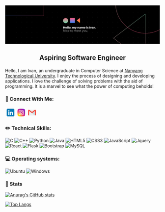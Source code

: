 ![banner](images/banner_ipjh.png)

<h2><p style="text-align: center;">Aspiring Software Engineer</p></h2>

Hello, I am Ivan, an undergraduate in Computer Science at [Nanyang Technological University](https://www.ntu.edu.sg/). I enjoy the process of designing and developing applications. I love the challenge of solving problems with the aid of programming. It is a marvel to see what the power of computing beholds!
<br/>



### 🤝 Connect With Me:
<bn/>

<a href="https://www.linkedin.com/in/ivanpjh/"><img align="left" src="images/linkedin.png" alt="LinkedIn icon" width="25px" style="margin: 5px;"/></a>

<a href="https://www.instagram.com/ivanpjh/"><img align="left" src="images/instagram.png" alt="Instagram icon" width="25px" style="margin: 5px;"/></a>

<a href="mailto:ivanpjh@gmail.com"><img align="left" src="images/gmail.png" alt="Gmail icon" width="25px" style="margin: 5px;"/></a>

<br/>
<br/>

### ✏️ Technical Skills:
![C](https://img.shields.io/badge/c-%2300599C.svg?style=for-the-badge&logo=c&logoColor=white)
![C++](https://img.shields.io/badge/c++-%2300599C.svg?style=for-the-badge&logo=c%2B%2B&logoColor=white)
![Python](https://img.shields.io/badge/python-3670A0?style=for-the-badge&logo=python&logoColor=ffdd54)
![Java](https://img.shields.io/badge/java-%23ED8B00.svg?style=for-the-badge&logo=java&logoColor=white)
![HTML5](https://img.shields.io/badge/html5-%23E34F26.svg?style=for-the-badge&logo=html5&logoColor=white)
![CSS3](https://img.shields.io/badge/css3-%231572B6.svg?style=for-the-badge&logo=css3&logoColor=white)
![JavaScript](https://img.shields.io/badge/JavaScript-F7DF1E?style=for-the-badge&logo=javascript&logoColor=black)
![Jquery](https://img.shields.io/badge/jQuery-0769AD?style=for-the-badge&logo=jquery&logoColor=white)
![React](https://img.shields.io/badge/React-20232A?style=for-the-badge&logo=react&logoColor=61DAFB)
![Flask](https://img.shields.io/badge/Flask-000000?style=for-the-badge&logo=flask&logoColor=white)
![Bootstrap](https://img.shields.io/badge/Bootstrap-563D7C?style=for-the-badge&logo=bootstrap&logoColor=white)
![MySQL](https://img.shields.io/badge/MySQL-00000F?style=for-the-badge&logo=mysql&logoColor=white)


### 💻 Operating systems:
![Ubuntu](https://img.shields.io/badge/Ubuntu-E95420?style=for-the-badge&logo=ubuntu&logoColor=white)
![Windows](https://img.shields.io/badge/Windows-0078D6?style=for-the-badge&logo=windows&logoColor=white)

### 💪 Stats

[![Anurag's GitHub stats](https://github-readme-stats.vercel.app/api?username=codingteerex)](https://github.com/anuraghazra/github-readme-stats)

[![Top Langs](https://github-readme-stats.vercel.app/api/top-langs/?username=codingteerex)](https://github.com/anuraghazra/github-readme-stats)